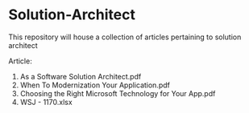 # Solution-Architect
This repository will house a collection of articles pertaining to solution architect

Article:
1. As a Software Solution Architect.pdf
2. When To Modernization Your Application.pdf
3. Choosing the Right Microsoft Technology for Your App.pdf
4. WSJ - 1170.xlsx
